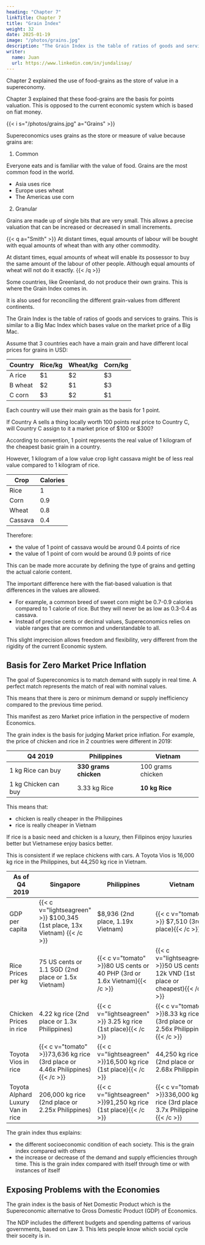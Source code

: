```yaml
---
heading: "Chapter 7"
linkTitle: Chapter 7
title: "Grain Index"
weight: 32
date: 2025-01-19
image: "/photos/grains.jpg"
description: "The Grain Index is the table of ratios of goods and services to grains"
writer:
  name: Juan
  url: https://www.linkedin.com/in/jundalisay/
---
```




Chapter 2 explained the use of food-grains as the store of value in a supereconomy.

Chapter 3 explained that these food-grains are the basis for points valuation. This is opposed to the current economic system which is based on fiat money. 


{{< i s="/photos/grains.jpg" a="Grains" >}}

Supereconomics uses grains as the store or measure of value because grains are:

1. Common

Everyone eats and is familiar with the value of food. Grains are the most common food in the world.

- Asia uses rice
- Europe uses wheat
- The Americas use corn

2. Granular

Grains are made up of single bits that are very small. This allows a precise valuation that can be increased or decreased in small increments. 


{{< q a="Smith" >}}
At distant times, equal amounts of labour will be bought with equal amounts of wheat than with any other commodity.

At distant times, equal amounts of wheat will enable its possessor to buy the same amount of the labour of other people. Although equal amounts of wheat will not do it exactly.
{{< /q >}}



Some countries, like Greenland, do not produce their own grains. This is where the Grain Index comes in.

It is also used for reconciling the different grain-values from different continents.  

The Grain Index is the table of ratios of goods and services to grains. This is similar to a Big Mac Index which bases value on the market price of a Big Mac. 

Assume that 3 countries each have a main grain and have different local prices for grains in USD:

Country | Rice/kg | Wheat/kg | Corn/kg 
--- | --- | --- | ---
A rice | $1 | $2 | $3
B wheat | $2 | $1 | $3
C corn | $3| $2 | $1

Each country will use their main grain as the basis for 1 point. 

If Country A sells a thing locally worth 100 points real price to Country C, will Country C assign to it a market price of $100 or $300? 

According to convention, 1 point represents the real value of 1 kilogram of the cheapest basic grain in a country.

However, 1 kilogram of a low value crop light cassava might be of less real value compared to 1 kilogram of rice.  
<!-- Assuming that 600 grams of rice is needed daily, and the calories of different grains are below -->

Crop | Calories 
--- | ---
Rice | 1
Corn | 0.9 
Wheat | 0.8 
Cassava | 0.4


Therefore:
- the value of 1 point of cassava would be around 0.4 points of rice
- the value of 1 point of corn would be around 0.9 points of rice

This can be made more accurate by defining the type of grains and getting the actual calorie content. 

The important difference here with the fiat-based valuation is that differences in the values are allowed. 
- For example, a common breed of sweet corn might be 0.7-0.9 calories compared to 1 calorie of rice. But they will never be as low as 0.3-0.4 as cassava. 
- Instead of precise cents or decimal values, Supereconomics relies on viable ranges that are common and understandable to all.

This slight imprecision allows freedom and flexibility, very different from the rigidity of the current Economic system. 



## Basis for Zero Market Price Inflation 

<!-- Demand and Supply Efficiency as  -->

The goal of Supereconomics is to match demand with supply in real time. A perfect match represents the match of real with nominal values. 

This means that there is zero or minimum demand or supply inefficiency compared to the previous time period.

This manifest as zero Market price inflation in the perspective of modern Economics.

The grain index is the basis for judging Market price inflation. For example, the price of chicken and rice in 2 countries were different in 2019:


Q4 2019 | **Philippines** | **Vietnam** 
--- | --- | ---
1 kg Rice can buy | **330 grams chicken** | 100 grams chicken
1 kg Chicken can buy | 3.33 kg Rice | **10 kg Rice**


This means that:
- chicken is really cheaper in the Philippines
- rice is really cheaper in Vietnam

If rice is a basic need and chicken is a luxury, then Filipinos enjoy luxuries better but Vietnamese enjoy basics better. 

This is consistent if we replace chickens with cars. A Toyota Vios is 16,000 kg rice in the Philippines, but 44,250 kg rice in Vietnam.

As of Q4 2019 | **Singapore** | **Philippines** | **Vietnam**
--- | --- | --- | ---
GDP per capita | {{< c v="lightseagreen" >}} $100,345 (1st place, 13x Vietnam) {{< /c >}} | $8,936 (2nd place, 1.19x Vietnam) | {{< c v="tomato" >}} $7,510 (3rd place){{< /c >}}
Rice Prices per kg | 75 US cents or 1.1 SGD (2nd place or 1.5x Vietnam) | {{< c v="tomato" >}}80 US cents or 40 PHP (3rd or 1.6x Vietnam){{< /c >}} | {{< c v="lightseagreen" >}}50 US cents or 12k VND (1st place or cheapest){{< /c >}}
Chicken Prices in rice | 4.22 kg rice (2nd place or 1.3x Philippines) | {{< c v="lightseagreen" >}} 3.25 kg rice (1st place){{< /c >}} | {{< c v="tomato" >}}8.33 kg rice (3rd place or 2.56x Philippines){{< /c >}}
Toyota Vios in rice | {{< c v="tomato" >}}73,636 kg rice (3rd place or 4.46x Philippines){{< /c >}} | {{< c v="lightseagreen" >}}16,500 kg rice (1st place){{< /c >}} | 44,250 kg rice (2nd place or 2.68x Philippines)
Toyota Alphard Luxury Van in rice | 206,000 kg rice (2nd place or 2.25x Philippines) | {{< c v="lightseagreen" >}}91,250 kg rice (1st place){{< /c >}} | {{< c v="tomato" >}}336,000 kg rice (3rd place or 3.7x Philippines){{< /c >}}


The grain index thus explains:
- the different socioeconomic condition of each society. This is the grain index compared with others
- the increase or decrease of the demand and supply efficiencies through time. This is the grain index compared with itself through time or with instances of itself



## Exposing Problems with the Economies 

The grain index is the basis of Net Domestic Product which is the Supereconomic alternative to Gross Domestic Product (GDP) of Economics.  

The NDP includes the different budgets and spending patterns of various governments, based on Law 3. This lets people know which social cycle their soceity is in. 

